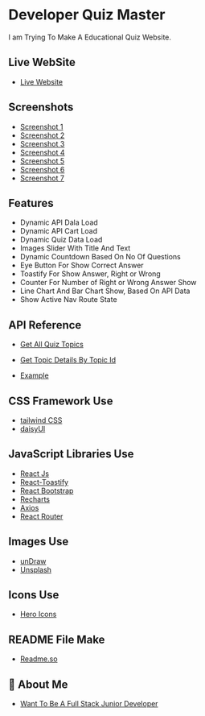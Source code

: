 
# Developer Quiz Master

I am Trying To Make A Educational Quiz Website.



## Live WebSite

- [Live Website](https://developer-quiz-master.netlify.app/)
## Screenshots

- [Screenshot 1](https://imgbox.com/LuDsP043)
- [Screenshot 2](https://imgbox.com/VUTB4iTm)
- [Screenshot 3](https://imgbox.com/pxYkq0Oz)
- [Screenshot 4](https://imgbox.com/8tSqPHVJ)
- [Screenshot 5](https://imgbox.com/f85Vpvxi)
- [Screenshot 6](https://imgbox.com/WvZ5vem2)
- [Screenshot 7](https://imgbox.com/eI42Wy3z)






## Features

- Dynamic API Dala Load
- Dynamic API Cart Load
- Dynamic Quiz Data Load
- Images Slider With Title And Text 
- Dynamic Countdown Based On No Of Questions 
- Eye Button For Show Correct Answer
- Toastify For Show Answer, Right or Wrong 
- Counter For Number of Right or Wrong Answer Show
- Line Chart And Bar Chart Show, Based On API Data
- Show Active Nav Route State


## API Reference

- [Get All Quiz Topics](https://openapi.programming-hero.com/api/quiz)

- [Get Topic Details By Topic Id](https://openapi.programming-hero.com/api/quiz/${id})

- [Example](https://openapi.programming-hero.com/api/quiz/1)
## CSS Framework Use

- [tailwind CSS](https://tailwindcss.com/)
- [daisyUI](https://daisyui.com/)

## JavaScript Libraries Use

- [React Js](https://reactjs.org/)
- [React-Toastify](https://reactjs.org/)
- [React Bootstrap](https://react-bootstrap.github.io/)
- [Recharts](https://recharts.org/en-US)
- [Axios](https://axios-http.com/)
- [React Router](https://reactrouter.com/en/main)
## Images Use
- [unDraw](https://undraw.co/illustrations)
- [Unsplash](https://unsplash.com/)
## Icons Use

- [Hero Icons](https://heroicons.com/)
## README File Make
- [Readme.so](https://readme.so/)
## 🚀 About Me
- [Want To Be A Full Stack Junior Developer](https://github.com/mdOmarfaruk151)

